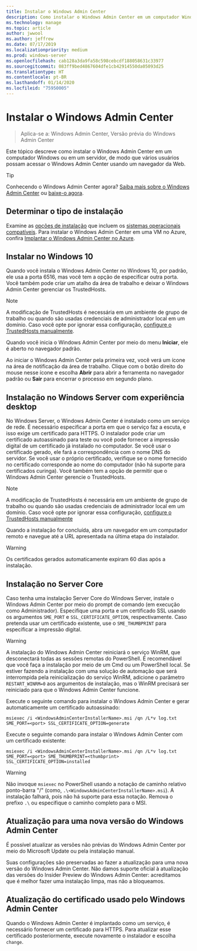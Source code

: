 ```yaml
---
title: Instalar o Windows Admin Center
description: Como instalar o Windows Admin Center em um computador Windows ou em um servidor, de modo que vários usuários possam acessar o Windows Admin Center usando um navegador da Web.
ms.technology: manage
ms.topic: article
author: jwwool
ms.author: jeffrew
ms.date: 07/17/2019
ms.localizationpriority: medium
ms.prod: windows-server
ms.openlocfilehash: cab128a3da9fa58c598cebcdf188058631c33977
ms.sourcegitcommit: 083ff9bed4867604dfe1cb42914550da05093d25
ms.translationtype: HT
ms.contentlocale: pt-BR
ms.lasthandoff: 01/14/2020
ms.locfileid: "75950005"
---
```

# <a name="install-windows-admin-center"></a>Instalar o Windows Admin Center

> Aplica-se a: Windows Admin Center, Versão prévia do Windows Admin Center

Este tópico descreve como instalar o Windows Admin Center em um computador Windows ou em um servidor, de modo que vários usuários possam acessar o Windows Admin Center usando um navegador da Web.

> [!Tip]
> Conhecendo o Windows Admin Center agora?
> [Saiba mais sobre o Windows Admin Center](../overview.md) ou [baixe-o agora](https://aka.ms/windowsadmincenter).

## <a name="determine-your-installation-type"></a>Determinar o tipo de instalação

Examine as [opções de instalação](../plan/installation-options.md) que incluem os [sistemas operacionais compatíveis](https://docs.microsoft.com/windows-server/manage/windows-admin-center/plan/installation-options#installation-supported-operating-systems). Para instalar o Windows Admin Center em uma VM no Azure, confira [Implantar o Windows Admin Center no Azure](../azure/deploy-wac-in-azure.md).

## <a name="install-on-windows-10"></a>Instalar no Windows 10

Quando você instala o Windows Admin Center no Windows 10, por padrão, ele usa a porta 6516, mas você tem a opção de especificar outra porta. Você também pode criar um atalho da área de trabalho e deixar o Windows Admin Center gerenciar os TrustedHosts.

> [!NOTE]
> A modificação de TrustedHosts é necessária em um ambiente de grupo de trabalho ou quando são usadas credenciais de administrador local em um domínio. Caso você opte por ignorar essa configuração, [configure o TrustedHosts manualmente](../support/troubleshooting.md#configure-trustedhosts).

Quando você inicia o Windows Admin Center por meio do menu **Iniciar**, ele é aberto no navegador padrão.

Ao iniciar o Windows Admin Center pela primeira vez, você verá um ícone na área de notificação da área de trabalho. Clique com o botão direito do mouse nesse ícone e escolha **Abrir** para abrir a ferramenta no navegador padrão ou **Sair** para encerrar o processo em segundo plano.

## <a name="install-on-windows-server-with-desktop-experience"></a>Instalação no Windows Server com experiência desktop

No Windows Server, o Windows Admin Center é instalado como um serviço de rede. É necessário especificar a porta em que o serviço faz a escuta, e isso exige um certificado para HTTPS. O instalador pode criar um certificado autoassinado para teste ou você pode fornecer a impressão digital de um certificado já instalado no computador. Se você usar o certificado gerado, ele fará a correspondência com o nome DNS do servidor. Se você usar o próprio certificado, verifique se o nome fornecido no certificado corresponde ao nome do computador (não há suporte para certificados curinga). Você também tem a opção de permitir que o Windows Admin Center gerencie o TrustedHosts.

> [!NOTE]
> A modificação de TrustedHosts é necessária em um ambiente de grupo de trabalho ou quando são usadas credenciais de administrador local em um domínio. Caso você opte por ignorar essa configuração, [configure o TrustedHosts manualmente](../support/troubleshooting.md#configure-trustedhosts)

Quando a instalação for concluída, abra um navegador em um computador remoto e navegue até a URL apresentada na última etapa do instalador.

> [!WARNING]
> Os certificados gerados automaticamente expiram 60 dias após a instalação.

## <a name="install-on-server-core"></a>Instalação no Server Core

Caso tenha uma instalação Server Core do Windows Server, instale o Windows Admin Center por meio do prompt de comando (em execução como Administrador). Especifique uma porta e um certificado SSL usando os argumentos `SME_PORT` e `SSL_CERTIFICATE_OPTION`, respectivamente. Caso pretenda usar um certificado existente, use o `SME_THUMBPRINT` para especificar a impressão digital.

> [!WARNING]
> A instalação do Windows Admin Center reiniciará o serviço WinRM, que desconectará todas as sessões remotas do PowerShell. É recomendável que você faça a instalação por meio de um Cmd ou um PowerShell local. Se estiver fazendo a instalação com uma solução de automação que será interrompida pela reinicialização do serviço WinRM, adicione o parâmetro ```RESTART_WINRM=0``` aos argumentos de instalação, mas o WinRM precisará ser reiniciado para que o Windows Admin Center funcione.

Execute o seguinte comando para instalar o Windows Admin Center e gerar automaticamente um certificado autoassinado:

```   
msiexec /i <WindowsAdminCenterInstallerName>.msi /qn /L*v log.txt SME_PORT=<port> SSL_CERTIFICATE_OPTION=generate
```

Execute o seguinte comando para instalar o Windows Admin Center com um certificado existente:

```
msiexec /i <WindowsAdminCenterInstallerName>.msi /qn /L*v log.txt SME_PORT=<port> SME_THUMBPRINT=<thumbprint> SSL_CERTIFICATE_OPTION=installed
```

> [!WARNING]
> Não invoque `msiexec` no PowerShell usando a notação de caminho relativo ponto-barra "/" (como, `.\<WindowsAdminCenterInstallerName>.msi`). A instalação falhará, pois não há suporte para essa notação. Remova o prefixo `.\` ou especifique o caminho completo para o MSI.

## <a name="upgrading-to-a-new-version-of-windows-admin-center"></a>Atualização para uma nova versão do Windows Admin Center

É possível atualizar as versões não prévias do Windows Admin Center por meio do Microsoft Update ou pela instalação manual.

Suas configurações são preservadas ao fazer a atualização para uma nova versão do Windows Admin Center. Não damos suporte oficial à atualização das versões do Insider Preview do Windows Admin Center: acreditamos que é melhor fazer uma instalação limpa, mas não a bloqueamos.

## <a name="updating-the-certificate-used-by-windows-admin-center"></a>Atualização do certificado usado pelo Windows Admin Center

Quando o Windows Admin Center é implantado como um serviço, é necessário fornecer um certificado para HTTPS. Para atualizar esse certificado posteriormente, execute novamente o instalador e escolha ```change```.
